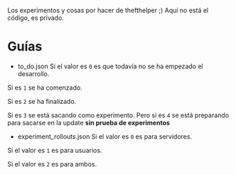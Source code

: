Los experimentos y cosas por hacer de thefthelper ;)
Aquí no está el código, es privado.

# Guías
- to_do.json
Si el valor es `0` es que todavía no se ha empezado el desarrollo.

Si es `1` se ha comenzado.

Si es `2` se ha finalizado.

Si es `3` se está sacando como experimento. Pero si es `4` se está preparando para sacarse en la update **sin prueba de experimentos**

- experiment_rollouts.json
Si el valor es `0` es para servidores.

Si el valor es `1` es para usuarios.

Si el valor es `2` es para ambos.